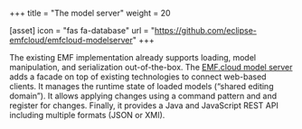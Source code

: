 +++
title = "The model server"
weight = 20

[asset]
  icon = "fas fa-database"
  url = "https://github.com/eclipse-emfcloud/emfcloud-modelserver"
+++

The existing EMF implementation already supports loading, model manipulation, and serialization out-of-the-box. The <a href="https://github.com/eclipse-emfcloud/emfcloud-modelserver">EMF.cloud model server</a> adds a facade on top of existing technologies to connect web-based clients. It manages the runtime state of loaded models (“shared editing domain”). It allows applying changes using a command pattern and and register for changes. Finally, it provides a Java and JavaScript REST API including multiple formats (JSON or XMI).
